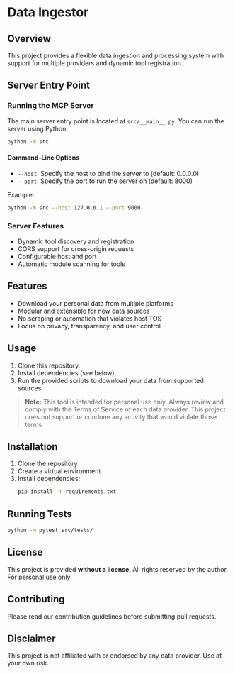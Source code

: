 # Data Ingestor

## Overview

This project provides a flexible data ingestion and processing system with support for multiple providers and dynamic tool registration.

## Server Entry Point

### Running the MCP Server

The main server entry point is located at `src/__main__.py`. You can run the server using Python:

```bash
python -m src
```

#### Command-Line Options

- `--host`: Specify the host to bind the server to (default: 0.0.0.0)
- `--port`: Specify the port to run the server on (default: 8000)

Example:
```bash
python -m src --host 127.0.0.1 --port 9000
```

### Server Features

- Dynamic tool discovery and registration
- CORS support for cross-origin requests
- Configurable host and port
- Automatic module scanning for tools

## Features

- Download your personal data from multiple platforms
- Modular and extensible for new data sources
- No scraping or automation that violates host TOS
- Focus on privacy, transparency, and user control

## Usage

1. Clone this repository.
2. Install dependencies (see below).
3. Run the provided scripts to download your data from supported sources.

> **Note:** This tool is intended for personal use only. Always review and comply with the Terms of Service of each data provider. This project does not support or condone any activity that would violate those terms.

## Installation

1. Clone the repository
2. Create a virtual environment
3. Install dependencies:
   ```bash
   pip install -r requirements.txt
   ```

## Running Tests

```bash
python -m pytest src/tests/
```

## License

This project is provided **without a license**. All rights reserved by the author. For personal use only.

## Contributing

Please read our contribution guidelines before submitting pull requests.

## Disclaimer

This project is not affiliated with or endorsed by any data provider. Use at your own risk.
